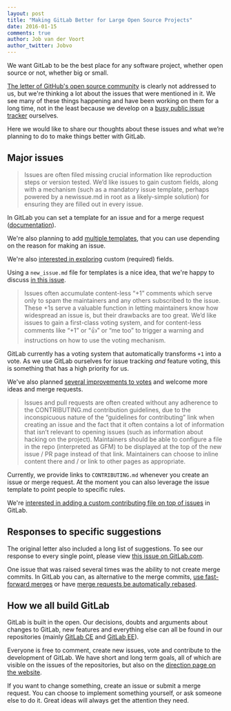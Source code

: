 ```yaml
---
layout: post
title: "Making GitLab Better for Large Open Source Projects"
date: 2016-01-15
comments: true
author: Job van der Voort
author_twitter: Jobvo
---
```


We want GitLab to be the best place for any software project,
whether open source or not, whether big or small.

[The letter of GitHub's open source community](https://github.com/dear-github/dear-github/tree/2f45c3255a55c3ac111817840537151d96e1649e)
is clearly not addressed to us,
but we're thinking a lot about the issues that were mentioned in it.
We see many of these things happening and have been working on them for a long time,
not in the least because we develop on a [busy public issue tracker](https://gitlab.com/gitlab-org/gitlab-ce/issues) ourselves.

Here we would like to share our thoughts about these issues and
what we’re planning to do to make things better with GitLab.

<!-- more -->

## Major issues

> Issues are often filed missing crucial information like reproduction steps or version tested.
> We’d like issues to gain custom fields, along with a mechanism (such as a mandatory issue template,
> perhaps powered by a newissue.md in root as a likely-simple solution) for ensuring they are filled out in every issue.

In GitLab you can set a template for an issue and for a merge request
([documentation](https://gitlab.com/gitlab-org/gitlab-ee/blob/master/doc%2Fcustomization%2Fissue_and_merge_request_template.md)).

We're also planning to add [multiple templates](https://gitlab.com/gitlab-org/gitlab-ee/issues/101),
that you can use depending on the reason for making an issue.

We're also [interested in exploring](https://gitlab.com/gitlab-org/gitlab-ce/issues/8988)
custom (required) fields.

Using a `new_issue.md` file for templates is a nice idea, that we're happy
to discuss [in this issue](https://gitlab.com/gitlab-org/gitlab-ce/issues/9088).

> Issues often accumulate content-less “+1” comments which serve only to spam the
> maintainers and any others subscribed to the issue.
> These +1s serve a valuable function in letting maintainers know how widespread an issue is,
> but their drawbacks are too great. We’d like issues to gain a first-class voting system,
> and for content-less comments like “+1” or “:+1:” or “me too” to trigger a warning
> and instructions on how to use the voting mechanism.

GitLab currently has a voting system that automatically transforms `+1` into
a vote. As we use GitLab ourselves for issue tracking _and_ feature voting,
this is something that has a high priority for us.

We've also planned [several improvements to votes](https://gitlab.com/gitlab-org/gitlab-ce/issues/3763)
and welcome more ideas and merge requests.

> Issues and pull requests are often created without any adherence to the
> CONTRIBUTING.md contribution guidelines, due to the inconspicuous nature of
> the “guidelines for contributing” link when creating an issue and the fact that
> it often contains a lot of information that isn’t relevant to opening issues
> (such as information about hacking on the project). Maintainers should be able
> to configure a file in the repo (interpreted as GFM) to be displayed at the top
> of the new issue / PR page instead of that link. Maintainers can choose to inline
> content there and / or link to other pages as appropriate.

Currently, we provide links to `CONTRIBUTING.md` whenever you create an
issue or merge request. At the moment you can also leverage the issue
template to point people to specific rules.

We're [interested in adding a custom contributing file on top of issues](https://gitlab.com/gitlab-org/gitlab-ce/issues/9083) in GitLab.

## Responses to specific suggestions

The original letter also included a long list of suggestions.
To see our response to every single point, please view
[this issue on GitLab.com](https://gitlab.com/gitlab-org/gitlab-ce/issues/8938).

One issue that was raised several times was the ability to not create
merge commits. In GitLab you can, as alternative to the merge commits,
[use fast-forward merges](http://doc.gitlab.com/ee/workflow/ff_merge.html)
or have [merge requests be automatically rebased](http://doc.gitlab.com/ee/workflow/rebase_before_merge.html).

## How we all build GitLab

GitLab is built in the open. Our decisions, doubts and arguments about
changes to GitLab, new features and everything else can all be found in our
repositories (mainly [GitLab CE](https://gitlab.com/gitlab-org/gitlab-ce/issues)
and [GitLab EE](https://gitlab.com/gitlab-org/gitlab-ee/issues)).

Everyone is free to comment, create new issues, vote and contribute to the development
of GitLab. We have short and long term goals, all of which are visible on the
issues of the repositories, but also on the [direction page on the website](https://about.gitlab.com/direction/).

If you want to change something, create an issue or submit a merge request.
You can choose to implement something yourself, or ask someone else to do it.
Great ideas will always get the attention they need.
